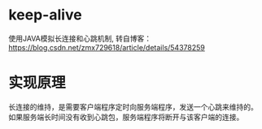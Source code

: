 # keep-alive
使用JAVA模拟长连接和心跳机制, 转自博客：https://blog.csdn.net/zmx729618/article/details/54378259

# 实现原理
长连接的维持，是需要客户端程序定时向服务端程序，发送一个心跳来维持的。  
如果服务端长时间没有收到心跳包，服务端程序将断开与该客户端的连接。

